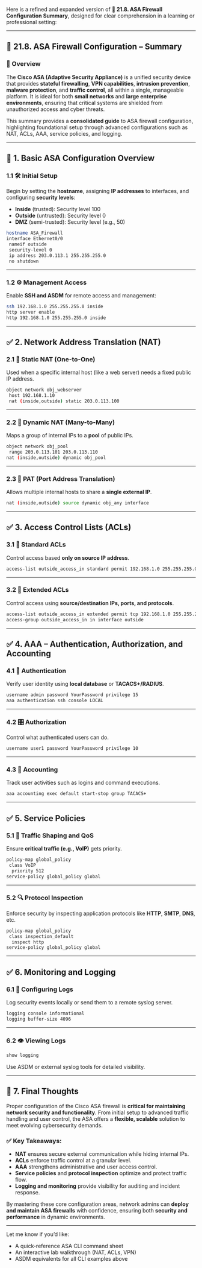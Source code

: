 Here is a refined and expanded version of **🔐 21.8. ASA Firewall Configuration Summary**, designed for clear comprehension in a learning or professional setting:

---

## 🔐 21.8. ASA Firewall Configuration – Summary

### 🔎 Overview

The **Cisco ASA (Adaptive Security Appliance)** is a unified security device that provides **stateful firewalling**, **VPN capabilities**, **intrusion prevention**, **malware protection**, and **traffic control**, all within a single, manageable platform. It is ideal for both **small networks** and **large enterprise environments**, ensuring that critical systems are shielded from unauthorized access and cyber threats.

This summary provides a **consolidated guide** to ASA firewall configuration, highlighting foundational setup through advanced configurations such as NAT, ACLs, AAA, service policies, and logging.

---

## 🌟 1. Basic ASA Configuration Overview

### 1.1 🛠 Initial Setup
Begin by setting the **hostname**, assigning **IP addresses** to interfaces, and configuring **security levels**:
- **Inside** (trusted): Security level 100
- **Outside** (untrusted): Security level 0
- **DMZ** (semi-trusted): Security level (e.g., 50)

```bash
hostname ASA_Firewall
interface Ethernet0/0
 nameif outside
 security-level 0
 ip address 203.0.113.1 255.255.255.0
 no shutdown
```

---

### 1.2 ⚙️ Management Access
Enable **SSH and ASDM** for remote access and management:

```bash
ssh 192.168.1.0 255.255.255.0 inside
http server enable
http 192.168.1.0 255.255.255.0 inside
```

---

## ✅ 2. Network Address Translation (NAT)

### 2.1 🔄 Static NAT (One-to-One)
Used when a specific internal host (like a web server) needs a fixed public IP address.

```bash
object network obj_webserver
 host 192.168.1.10
 nat (inside,outside) static 203.0.113.100
```

---

### 2.2 🔄 Dynamic NAT (Many-to-Many)
Maps a group of internal IPs to a **pool** of public IPs.

```bash
object network obj_pool
 range 203.0.113.101 203.0.113.110
nat (inside,outside) dynamic obj_pool
```

---

### 2.3 🔁 PAT (Port Address Translation)
Allows multiple internal hosts to share a **single external IP**.

```bash
nat (inside,outside) source dynamic obj_any interface
```

---

## ✅ 3. Access Control Lists (ACLs)

### 3.1 🎯 Standard ACLs
Control access based **only on source IP address**.

```bash
access-list outside_access_in standard permit 192.168.1.0 255.255.255.0
```

---

### 3.2 🧱 Extended ACLs
Control access using **source/destination IPs, ports, and protocols**.

```bash
access-list outside_access_in extended permit tcp 192.168.1.0 255.255.255.0 any eq 80
access-group outside_access_in in interface outside
```

---

## ✅ 4. AAA – Authentication, Authorization, and Accounting

### 4.1 🔐 Authentication
Verify user identity using **local database** or **TACACS+/RADIUS**.

```bash
username admin password YourPassword privilege 15
aaa authentication ssh console LOCAL
```

---

### 4.2 🎛 Authorization
Control what authenticated users can do.

```bash
username user1 password YourPassword privilege 10
```

---

### 4.3 🧾 Accounting
Track user activities such as logins and command executions.

```bash
aaa accounting exec default start-stop group TACACS+
```

---

## ✅ 5. Service Policies

### 5.1 📶 Traffic Shaping and QoS
Ensure **critical traffic (e.g., VoIP)** gets priority.

```bash
policy-map global_policy
 class VoIP
  priority 512
service-policy global_policy global
```

---

### 5.2 🔍 Protocol Inspection
Enforce security by inspecting application protocols like **HTTP**, **SMTP**, **DNS**, etc.

```bash
policy-map global_policy
 class inspection_default
  inspect http
service-policy global_policy global
```

---

## ✅ 6. Monitoring and Logging

### 6.1 📜 Configuring Logs
Log security events locally or send them to a remote syslog server.

```bash
logging console informational
logging buffer-size 4096
```

---

### 6.2 👁️ Viewing Logs

```bash
show logging
```

Use ASDM or external syslog tools for detailed visibility.

---

## 🚀 7. Final Thoughts

Proper configuration of the Cisco ASA firewall is **critical for maintaining network security and functionality**. From initial setup to advanced traffic handling and user control, the ASA offers a **flexible, scalable** solution to meet evolving cybersecurity demands.

### ✅ Key Takeaways:
- **NAT** ensures secure external communication while hiding internal IPs.
- **ACLs** enforce traffic control at a granular level.
- **AAA** strengthens administrative and user access control.
- **Service policies** and **protocol inspection** optimize and protect traffic flow.
- **Logging and monitoring** provide visibility for auditing and incident response.

By mastering these core configuration areas, network admins can **deploy and maintain ASA firewalls** with confidence, ensuring both **security and performance** in dynamic environments.

---

Let me know if you’d like:
- A quick-reference ASA CLI command sheet  
- An interactive lab walkthrough (NAT, ACLs, VPN)  
- ASDM equivalents for all CLI examples above